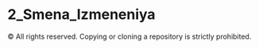 # 2_Smena_Izmeneniya
© All rights reserved. Copying or cloning a repository is strictly prohibited.
